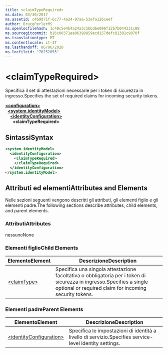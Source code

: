 ```yaml
---
title: <claimTypeRequired>
ms.date: 03/30/2017
ms.assetid: c469d71f-6c77-4a24-97aa-53efa126ceef
author: BrucePerlerMS
ms.openlocfilehash: 1c40c5e4b4a24a3c1bbd6e096f12b7b044331c88
ms.sourcegitcommit: b16c00371ea06398859ecd157defc81301c9070f
ms.translationtype: MT
ms.contentlocale: it-IT
ms.lasthandoff: 06/06/2020
ms.locfileid: "70252055"
---
```

# \<claimTypeRequired>
<span data-ttu-id="7788c-101">Specifica il set di attestazioni necessarie per i token di sicurezza in ingresso.</span><span class="sxs-lookup"><span data-stu-id="7788c-101">Specifies the set of required claims for incoming security tokens.</span></span>  
  
[**\<configuration>**](../configuration-element.md)\
&nbsp;&nbsp;[**\<system.identityModel>**](system-identitymodel.md)\
&nbsp;&nbsp;&nbsp;&nbsp;[**\<identityConfiguration>**](identityconfiguration.md)\
&nbsp;&nbsp;&nbsp;&nbsp;&nbsp;&nbsp;**\<claimTypeRequired>**  
  
## <a name="syntax"></a><span data-ttu-id="7788c-102">Sintassi</span><span class="sxs-lookup"><span data-stu-id="7788c-102">Syntax</span></span>  
  
```xml  
<system.identityModel>  
  <identityConfiguration>  
    <claimTypeRequired>  
    </claimTypeRequired>  
  </identityConfiguration>  
</system.identityModel>  
```  
  
## <a name="attributes-and-elements"></a><span data-ttu-id="7788c-103">Attributi ed elementi</span><span class="sxs-lookup"><span data-stu-id="7788c-103">Attributes and Elements</span></span>  
 <span data-ttu-id="7788c-104">Nelle sezioni seguenti vengono descritti gli attributi, gli elementi figlio e gli elementi padre.</span><span class="sxs-lookup"><span data-stu-id="7788c-104">The following sections describe attributes, child elements, and parent elements.</span></span>  
  
### <a name="attributes"></a><span data-ttu-id="7788c-105">Attributi</span><span class="sxs-lookup"><span data-stu-id="7788c-105">Attributes</span></span>  
 <span data-ttu-id="7788c-106">nessuno</span><span class="sxs-lookup"><span data-stu-id="7788c-106">None</span></span>  
  
### <a name="child-elements"></a><span data-ttu-id="7788c-107">Elementi figlio</span><span class="sxs-lookup"><span data-stu-id="7788c-107">Child Elements</span></span>  
  
|<span data-ttu-id="7788c-108">Elemento</span><span class="sxs-lookup"><span data-stu-id="7788c-108">Element</span></span>|<span data-ttu-id="7788c-109">Descrizione</span><span class="sxs-lookup"><span data-stu-id="7788c-109">Description</span></span>|  
|-------------|-----------------|  
|[\<claimType>](claimtype.md)|<span data-ttu-id="7788c-110">Specifica una singola attestazione facoltativa o obbligatoria per i token di sicurezza in ingresso.</span><span class="sxs-lookup"><span data-stu-id="7788c-110">Specifies a single optional or required claim for incoming security tokens.</span></span>|  
  
### <a name="parent-elements"></a><span data-ttu-id="7788c-111">Elementi padre</span><span class="sxs-lookup"><span data-stu-id="7788c-111">Parent Elements</span></span>  
  
|<span data-ttu-id="7788c-112">Elemento</span><span class="sxs-lookup"><span data-stu-id="7788c-112">Element</span></span>|<span data-ttu-id="7788c-113">Descrizione</span><span class="sxs-lookup"><span data-stu-id="7788c-113">Description</span></span>|  
|-------------|-----------------|  
|[\<identityConfiguration>](identityconfiguration.md)|<span data-ttu-id="7788c-114">Specifica le impostazioni di identità a livello di servizio.</span><span class="sxs-lookup"><span data-stu-id="7788c-114">Specifies service-level identity settings.</span></span>|
